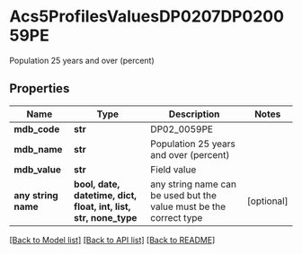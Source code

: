 # Acs5ProfilesValuesDP0207DP020059PE

Population 25 years and over (percent)

## Properties
Name | Type | Description | Notes
------------ | ------------- | ------------- | -------------
**mdb_code** | **str** | DP02_0059PE | 
**mdb_name** | **str** | Population 25 years and over (percent) | 
**mdb_value** | **str** | Field value | 
**any string name** | **bool, date, datetime, dict, float, int, list, str, none_type** | any string name can be used but the value must be the correct type | [optional]

[[Back to Model list]](../README.md#documentation-for-models) [[Back to API list]](../README.md#documentation-for-api-endpoints) [[Back to README]](../README.md)


